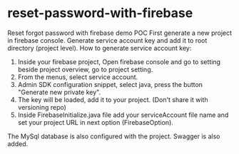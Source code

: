 # reset-password-with-firebase
Reset forgot password with firebase demo POC
First generate a new project in firebase console.
Generate service account key and add it to root directory (project level).
How to generate service account key:
1. Inside your firebase project, Open firebase console and go to setting beside project overview, go to project setting.
2. From the menus, select service account.
3. Admin SDK configuration snippet, select java, press the button "Generate new private key".
4. The key will be loaded, add it to your project. (Don't share it with versioning repo)
5. Inside FirebaseInitialize.java file add your serviceAccount file name and set your project URL in next option (FirebaseOption).

The MySql database is also configured with the project.
Swagger is also added.
